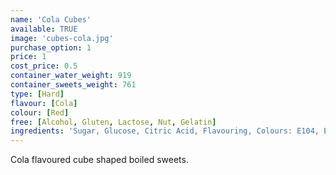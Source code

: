 ```yaml
---
name: 'Cola Cubes'
available: TRUE
image: 'cubes-cola.jpg'
purchase_option: 1
price: 1
cost_price: 0.5
container_water_weight: 919
container_sweets_weight: 761
type: [Hard]
flavour: [Cola]
colour: [Red]
free: [Alcohol, Gluten, Lactose, Nut, Gelatin]
ingredients: 'Sugar, Glucose, Citric Acid, Flavouring, Colours: E104, E120'
---
```

Cola flavoured cube shaped boiled sweets.